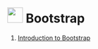 # <img width="35" height="35" src="https://www.chillcode.org/img/Icons/icon_bootstrap.png"> Bootstrap
<div>
    <ol>
      <li><a href="https://www.chillcode.org/Bootstrap-Basic/Introduction_to_Bootstrap.html">Introduction to Bootstrap</a></li>
    </ol>
</div>

